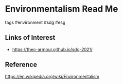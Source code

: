 # Environmentalism Read Me

tags #environment #sdg #esg


## Links of Interest

* https://theo-armour.github.io/sdg-2021/


## Reference

https://en.wikipedia.org/wiki/Environmentalism